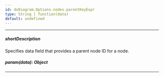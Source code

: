 ```yaml
---
id: dxDiagram.Options.nodes.parentKeyExpr
type: String | function(data)
default: undefined
---
```

---
##### shortDescription
Specifies data field that provides a parent node ID for a node.

##### param(data): Object

---

